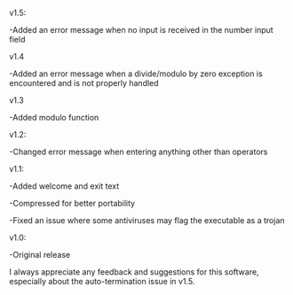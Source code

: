 v1.5:

-Added an error message when no input is received in the number input field

v1.4

-Added an error message when a divide/modulo by zero exception is encountered and is not properly handled

v1.3

-Added modulo function

v1.2:

-Changed error message when entering anything other than operators

v1.1:

-Added welcome and exit text

-Compressed for better portability

-Fixed an issue where some antiviruses may flag the executable as a trojan

v1.0:

-Original release

I always appreciate any feedback and suggestions for this software, especially about the auto-termination issue in v1.5.
